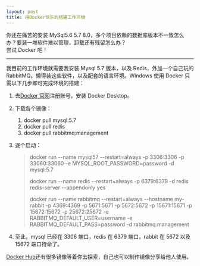 ```yaml
---
layout: post
title: 用Docker快乐的搭建工作环境
---
```


你还在痛苦的安装 MySql5.6 5.7 8.0，多个项目依赖的数据库版本不一致怎么办？要装一堆软件难以管理，卸载还有残留怎么办？  
尝试 Docker 吧！

---

我目前的工作环境就需要我安装 Mysql 5.7 版本，以及 Redis，外加一个自己玩的 RabbitMQ。懒得装这些软件，以及配套的语言环境。Windows 使用 Docker 只需以下几步即可完成环境的搭建：

1. 去[Docker 官网](https://www.docker.com)注册账号，安装 Docker Desktop。
1. 下载各个镜像：
   1. docker pull mysql:5.7
   1. docker pull redis
   1. docker pull rabbitmq:management
1. 逐个启动：

   > docker run --name mysql57 --restart=always -p 3306:3306 -p 33060:33060 -e MYSQL_ROOT_PASSWORD=password -d mysql:5.7
   >
   > docker run --name redis --restart=always -p 6379:6379 -d redis redis-server --appendonly yes
   >
   > docker run --name rabbitmq --restart=always --hostname my-rabbit -p 4369:4369 -p 5671:5671 -p 5672:5672 -p 15671:15671 -p 15672:15672 -p 25672:25672 -e RABBITMQ_DEFAULT_USER=username -e RABBITMQ_DEFAULT_PASS=password -d rabbitmq:management

1. 至此，mysql 已经在 3306 端口，redis 在 6379 端口，rabbit 在 5672 以及 15672 端口待命了。

[Docker Hub](https://hub.docker.com)还有很多镜像等着你去探索，自己也可以制作镜像分享给他人使用。
